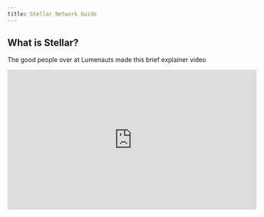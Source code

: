 ```yaml
---
title: Stellar Network Guide
---
```

## What is Stellar?

The good people over at Lumenauts made this brief explainer video

<iframe width="560" height="315" src="https://www.youtube.com/embed/ixerXWJrDr0" frameborder="0" allow="accelerometer; autoplay; encrypted-media; gyroscope; picture-in-picture" allowfullscreen></iframe>